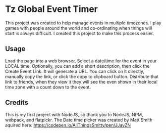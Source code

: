 # Tz Global Event Timer

This project was created to help manage events in multiple timezones. I play games with people around the world and co-ordinating when things will start is always difficult.  I created this project to make this process easier.

## Usage

Load the page into a web browser. Select a date/time for the event in your LOCAL time. Optionally, you can add a short description, then click the Create Event Link. It will generate a URL. You can click on it directly, manually copy the link, or click the copy to clipboard button. Distribute that link to friends, when they view it they will see the even shown in their local time zone with a count down to the event.

## Credits

This is my first project with NodeJS, so thank you to NodeJS, NPM, webpack, and flatpickr. The Date time picker was created by Matt Smith aquired here: https://codepen.io/AllThingsSmitty/pen/JJavZN